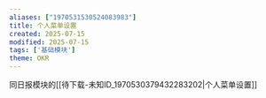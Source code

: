 ```yaml
---
aliases: ["1970531530524083983"]
title: 个人菜单设置
created: 2025-07-15
modified: 2025-07-15
tags: ['基础模块']
theme: OKR
---
```


同日报模块的[[待下载-未知ID_1970530379432283202|个人菜单设置]]